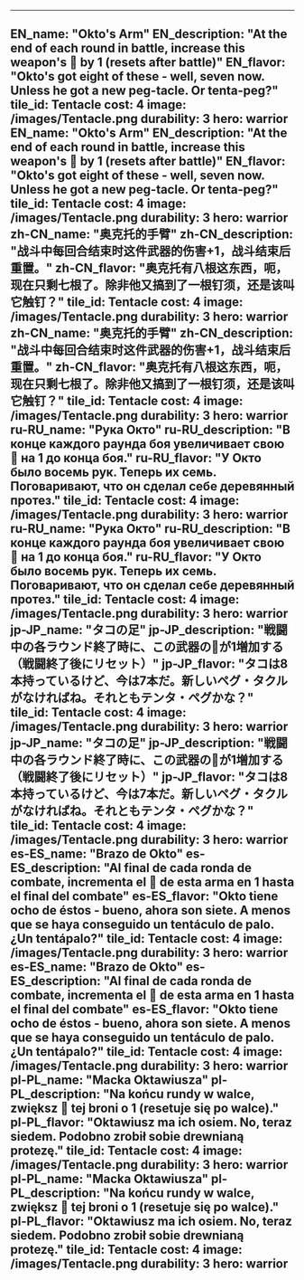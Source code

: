 ---

EN_name: "Okto's Arm"
EN_description: "At the end of each round in battle, increase this weapon's 🔸 by 1 (resets after battle)"
EN_flavor: "Okto's got eight of these - well, seven now. Unless he got a new peg-tacle. Or tenta-peg?"
tile_id: Tentacle
cost: 4
image: /images/Tentacle.png
durability: 3
hero: warrior
EN_name: "Okto's Arm"
EN_description: "At the end of each round in battle, increase this weapon's 🔸 by 1 (resets after battle)"
EN_flavor: "Okto's got eight of these - well, seven now. Unless he got a new peg-tacle. Or tenta-peg?"
tile_id: Tentacle
cost: 4
image: /images/Tentacle.png
durability: 3
hero: warrior
zh-CN_name: "奥克托的手臂"
zh-CN_description: "战斗中每回合结束时这件武器的伤害+1，战斗结束后重置。"
zh-CN_flavor: "奥克托有八根这东西，呃，现在只剩七根了。除非他又搞到了一根钉须，还是该叫它触钉？"
tile_id: Tentacle
cost: 4
image: /images/Tentacle.png
durability: 3
hero: warrior
zh-CN_name: "奥克托的手臂"
zh-CN_description: "战斗中每回合结束时这件武器的伤害+1，战斗结束后重置。"
zh-CN_flavor: "奥克托有八根这东西，呃，现在只剩七根了。除非他又搞到了一根钉须，还是该叫它触钉？"
tile_id: Tentacle
cost: 4
image: /images/Tentacle.png
durability: 3
hero: warrior
ru-RU_name: "Рука Окто"
ru-RU_description: "В конце каждого раунда боя увеличивает свою 🔸 на 1 до конца боя."
ru-RU_flavor: "У Окто было восемь рук. Теперь их семь. Поговаривают, что он сделал себе деревянный протез."
tile_id: Tentacle
cost: 4
image: /images/Tentacle.png
durability: 3
hero: warrior
ru-RU_name: "Рука Окто"
ru-RU_description: "В конце каждого раунда боя увеличивает свою 🔸 на 1 до конца боя."
ru-RU_flavor: "У Окто было восемь рук. Теперь их семь. Поговаривают, что он сделал себе деревянный протез."
tile_id: Tentacle
cost: 4
image: /images/Tentacle.png
durability: 3
hero: warrior
jp-JP_name: "タコの足"
jp-JP_description: "戦闘中の各ラウンド終了時に、この武器の🔸が1増加する（戦闘終了後にリセット）"
jp-JP_flavor: "タコは8本持っているけど、今は7本だ。新しいペグ・タクルがなければね。それともテンタ・ペグかな？"
tile_id: Tentacle
cost: 4
image: /images/Tentacle.png
durability: 3
hero: warrior
jp-JP_name: "タコの足"
jp-JP_description: "戦闘中の各ラウンド終了時に、この武器の🔸が1増加する（戦闘終了後にリセット）"
jp-JP_flavor: "タコは8本持っているけど、今は7本だ。新しいペグ・タクルがなければね。それともテンタ・ペグかな？"
tile_id: Tentacle
cost: 4
image: /images/Tentacle.png
durability: 3
hero: warrior
es-ES_name: "Brazo de Okto"
es-ES_description: "Al final de cada ronda de combate, incrementa el 🔸 de esta arma en 1 hasta el final del combate"
es-ES_flavor: "Okto tiene ocho de éstos - bueno, ahora son siete. A menos que se haya conseguido un tentáculo de palo. ¿Un tentápalo?"
tile_id: Tentacle
cost: 4
image: /images/Tentacle.png
durability: 3
hero: warrior
es-ES_name: "Brazo de Okto"
es-ES_description: "Al final de cada ronda de combate, incrementa el 🔸 de esta arma en 1 hasta el final del combate"
es-ES_flavor: "Okto tiene ocho de éstos - bueno, ahora son siete. A menos que se haya conseguido un tentáculo de palo. ¿Un tentápalo?"
tile_id: Tentacle
cost: 4
image: /images/Tentacle.png
durability: 3
hero: warrior
pl-PL_name: "Macka Oktawiusza"
pl-PL_description: "Na końcu rundy w walce, zwiększ 🔸 tej broni o 1 (resetuje się po walce)."
pl-PL_flavor: "Oktawiusz ma ich osiem. No, teraz siedem. Podobno zrobił sobie drewnianą protezę."
tile_id: Tentacle
cost: 4
image: /images/Tentacle.png
durability: 3
hero: warrior
pl-PL_name: "Macka Oktawiusza"
pl-PL_description: "Na końcu rundy w walce, zwiększ 🔸 tej broni o 1 (resetuje się po walce)."
pl-PL_flavor: "Oktawiusz ma ich osiem. No, teraz siedem. Podobno zrobił sobie drewnianą protezę."
tile_id: Tentacle
cost: 4
image: /images/Tentacle.png
durability: 3
hero: warrior
---